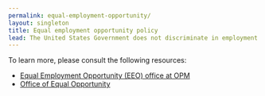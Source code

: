 ```yaml
---
permalink: equal-employment-opportunity/
layout: singleton
title: Equal employment opportunity policy
lead: The United States Government does not discriminate in employment on the basis of race, color, religion, sex (including pregnancy and gender identity), national origin, political affiliation, sexual orientation, marital status, disability, genetic information, age, membership in an employee organization, retaliation, parental status, military service, or other non-merit factor.
---
```


To learn more, please consult the following resources:

* [Equal Employment Opportunity (EEO) office at OPM](https://www.opm.gov/about-us/our-people-organization/support-functions/equal-employment-opportunity/)
* [Office of Equal Opportunity](http://www.eeoc.gov/eeoc/internal_eeo/index.cfm)
